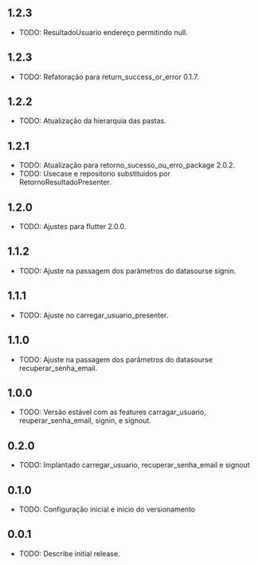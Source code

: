 ## 1.2.3

* TODO: ResultadoUsuario endereço permitindo null.

## 1.2.3

* TODO: Refatoração para return_success_or_error 0.1.7.

## 1.2.2

* TODO: Atualização da hierarquia das pastas.

## 1.2.1

* TODO: Atualização para retorno_sucesso_ou_erro_package 2.0.2.
* TODO: Usecase e repositorio substituidos por RetornoResultadoPresenter.

## 1.2.0

* TODO: Ajustes para flutter 2.0.0.

## 1.1.2

* TODO: Ajuste na passagem dos parâmetros do datasourse signin.

## 1.1.1

* TODO: Ajuste no carregar_usuario_presenter.

## 1.1.0

* TODO: Ajuste na passagem dos parâmetros do datasourse recuperar_senha_email.

## 1.0.0

* TODO: Versão estável com as features carragar_usuario, reuperar_senha_email, signin, e signout.

## 0.2.0

* TODO: Implantado carregar_usuario, recuperar_senha_email e signout

## 0.1.0

* TODO: Configuração inicial e inicio do versionamento

## 0.0.1

* TODO: Describe initial release.